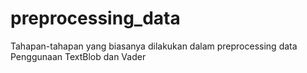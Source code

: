 # preprocessing_data
Tahapan-tahapan yang biasanya dilakukan dalam preprocessing data
Penggunaan TextBlob dan Vader
